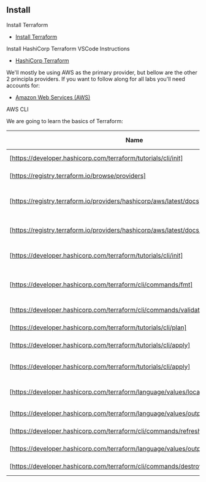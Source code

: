 ## Install
Install Terraform

* [Install Terraform](https://learn.hashicorp.com/tutorials/terraform/install-cli#install-terraform) 

Install HashiCorp Terraform VSCode Instructions

* [HashiCorp Terraform](https://marketplace.visualstudio.com/items?itemName=HashiCorp.terraform)

We'll mostly be using AWS as the primary provider, but bellow are the other 2 principla providers. If you want to follow along for all labs you'll need accounts for:

- [Amazon Web Services (AWS)](https://aws.amazon.com/)


AWS CLI


We are going to learn the basics of Terraform:

| Name | Definition | Configuration Hints | Addicional |
|------|------------|---------------------|:----------:|
| [https://developer.hashicorp.com/terraform/tutorials/cli/init] | Creating main.tf |   | addicional |
| [https://registry.terraform.io/browse/providers] | Add AWS Provider |  | na |
| [https://registry.terraform.io/providers/hashicorp/aws/latest/docs] | Generate and configure AWS credentials |  |  |
| [https://registry.terraform.io/providers/hashicorp/aws/latest/docs/resources/instance] | Configure an AWS Virtual Machine | na  | na |
| [https://developer.hashicorp.com/terraform/tutorials/cli/init] | Initialize terraform project | na| na |
| [https://developer.hashicorp.com/terraform/cli/commands/fmt] | Terraform fmt | depends_on buckent ownerhsip creation | na |
| [https://developer.hashicorp.com/terraform/cli/commands/validate] | Terraform validate | na | na |
| [https://developer.hashicorp.com/terraform/tutorials/cli/plan] | Terraform plan | |  |
| [https://developer.hashicorp.com/terraform/tutorials/cli/apply] | Terraform apply |  | na|
| [https://developer.hashicorp.com/terraform/tutorials/cli/apply]| Terraform apply (updating) | na | na |
| [https://developer.hashicorp.com/terraform/language/values/locals][] | Set Locals and interpolations |  | na |
| [https://developer.hashicorp.com/terraform/language/values/outputs][] | Create Outputs |  | na |
| [https://developer.hashicorp.com/terraform/cli/commands/refresh][] | Terraform refresh |  | na |
| [https://developer.hashicorp.com/terraform/language/values/outputs][] | Terraform output |  | na |
| [https://developer.hashicorp.com/terraform/cli/commands/destroy][] | Terraform destroy |  | na |
